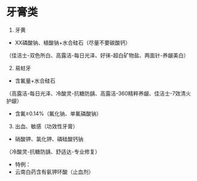 # 牙膏类

1. 牙黄

- XX磷酸钠、植酸钠+水合硅石（尽量不要碳酸钙）

（佳洁士-双色所白、高露洁-每日光泽、好徕-超白矿物盐、两面针-养龈美白）


2. 易蛀牙

- 含氟量+水合硅石

（高露洁-每日光泽、冷酸灵-抗糖防龋、高露洁-360精粹养龈、佳洁士-7效清火护龈）

- 含氟≥0.14%（氟化钠、单氟磷酸钠）

3. 出血、敏感（功效性牙膏）

- 硝酸钾、氯化钾、磷硅酸钙钠

（冷酸灵-抗糖防龋、舒适达-专业修复）

- 特例：
- 云南白药含有氨钾环酸（止血剂）
